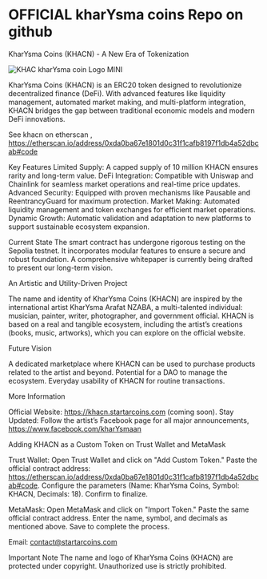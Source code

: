 # OFFICIAL kharYsma coins Repo on github

KharYsma Coins (KHACN) - A New Era of Tokenization

![KHAC kharYsma coin Logo MINI](https://github.com/user-attachments/assets/587d362b-dcf1-42a4-881d-f5a8a53d3705)


KharYsma Coins (KHACN) is an ERC20 token designed to revolutionize decentralized finance (DeFi). With advanced features like liquidity management, automated market making, and multi-platform integration, KHACN bridges the gap between traditional economic models and modern DeFi innovations.

See khacn on etherscan , https://etherscan.io/address/0xda0ba67e1801d0c31f1cafb8197f1db4a52dbcab#code

Key Features
Limited Supply: A capped supply of 10 million KHACN ensures rarity and long-term value.
DeFi Integration: Compatible with Uniswap and Chainlink for seamless market operations and real-time price updates.
Advanced Security: Equipped with proven mechanisms like Pausable and ReentrancyGuard for maximum protection.
Market Making: Automated liquidity management and token exchanges for efficient market operations.
Dynamic Growth: Automatic validation and adaptation to new platforms to support sustainable ecosystem expansion.

Current State
The smart contract has undergone rigorous testing on the Sepolia testnet. It incorporates modular features to ensure a secure and robust foundation. A comprehensive whitepaper is currently being drafted to present our long-term vision.

An Artistic and Utility-Driven Project

The name and identity of KharYsma Coins (KHACN) are inspired by the international artist KharYsma Arafat NZABA, a multi-talented individual: musician, painter, writer, photographer, and government official. KHACN is based on a real and tangible ecosystem, including the artist’s creations (books, music, artworks), which you can explore on the official website.

Future Vision

A dedicated marketplace where KHACN can be used to purchase products related to the artist and beyond.
Potential for a DAO to manage the ecosystem.
Everyday usability of KHACN for routine transactions.

More Information

Official Website: https://khacn.startarcoins.com (coming soon).
Stay Updated: Follow the artist’s Facebook page for all major announcements, https://www.facebook.com/kharYsmaan

Adding KHACN as a Custom Token on Trust Wallet and MetaMask

Trust Wallet:
Open Trust Wallet and click on "Add Custom Token."
Paste the official contract address:
https://etherscan.io/address/0xda0ba67e1801d0c31f1cafb8197f1db4a52dbcab#code.
Configure the parameters (Name: KharYsma Coins, Symbol: KHACN, Decimals: 18).
Confirm to finalize.

MetaMask:
Open MetaMask and click on "Import Token."
Paste the same official contract address.
Enter the name, symbol, and decimals as mentioned above.
Save to complete the process.

Email: contact@startarcoins.com

Important Note
The name and logo of KharYsma Coins (KHACN) are protected under copyright. Unauthorized use is strictly prohibited.

